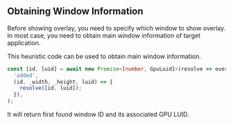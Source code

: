 ## Obtaining Window Information
Before showing overlay, you need to specify which window to show overlay.
In most case, you need to obtain main window information of target application.

This heuristic code can be used to obtain main window information.
```typescript
const [id, luid] = await new Promise<[number, GpuLuid]>(resolve => overlay.event.once(
  'added',
  (id, _width, _height, luid) => {
    resolve([id, luid]);
  }),
);
```
It will return first found window ID and its associated GPU LUID.

